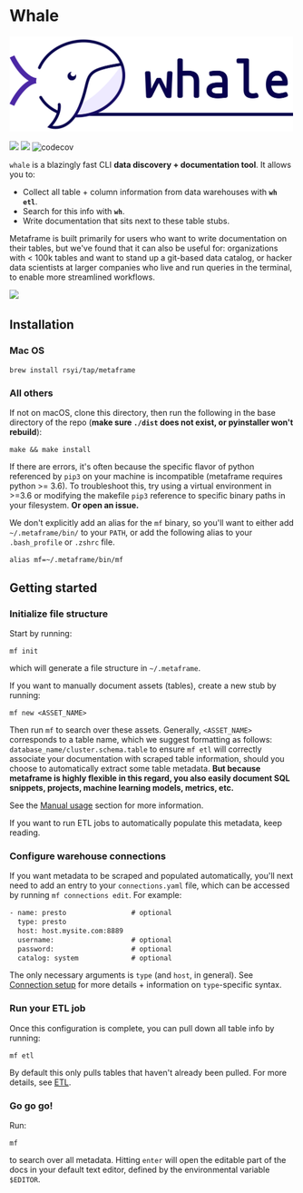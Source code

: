 # Whale

<img src="docs/whale_logo.svg" width="500"/>

![](https://github.com/rsyi/metaframe/workflows/CD/badge.svg) ![](https://github.com/rsyi/metaframe/workflows/CI/badge.svg) ![codecov](https://codecov.io/gh/rsyi/metaframe/branch/master/graph/badge.svg)

`whale` is a blazingly fast CLI **data discovery + documentation tool**. It allows you to:

* Collect all table + column information from data warehouses with **`wh etl`**.
* Search for this info with **`wh`**.
* Write documentation that sits next to these table stubs.

Metaframe is built primarily for users who want to write documentation on their tables, but we've found that it can also be useful for: organizations with &lt; 100k tables and want to stand up a git-based data catalog, or hacker data scientists at larger companies who live and run queries in the terminal, to enable more streamlined workflows.

![](https://raw.githubusercontent.com/rsyi/metaframe/master/docs/demo.gif)

## Installation

### Mac OS

```text
brew install rsyi/tap/metaframe
```

### All others

If not on macOS, clone this directory, then run the following in the base directory of the repo \(**make sure `./dist` does not exist, or pyinstaller won't rebuild**\):

```text
make && make install
```

If there are errors, it's often because the specific flavor of python referenced by `pip3` on your machine is incompatible \(metaframe requires python &gt;= 3.6\). To troubleshoot this, try using a virtual environment in &gt;=3.6 or modifying the makefile `pip3` reference to specific binary paths in your filesystem. **Or open an issue.**

We don't explicitly add an alias for the `mf` binary, so you'll want to either add `~/.metaframe/bin/` to your `PATH`, or add the following alias to your `.bash_profile` or `.zshrc` file.

```text
alias mf=~/.metaframe/bin/mf
```

## Getting started

### Initialize file structure

Start by running:

```text
mf init
```

which will generate a file structure in `~/.metaframe`.

If you want to manually document assets \(tables\), create a new stub by running:

```text
mf new <ASSET_NAME>
```

Then run `mf` to search over these assets. Generally, `<ASSET_NAME>` corresponds to a table name, which we suggest formatting as follows: `database_name/cluster.schema.table` to ensure `mf etl` will correctly associate your documentation with scraped table information, should you choose to automatically extract some table metadata. **But because metaframe is highly flexible in this regard, you also easily document SQL snippets, projects, machine learning models, metrics, etc.** 

See the [Manual usage](docs/manual-usage.md) section for more information.

If you want to run ETL jobs to automatically populate this metadata, keep reading.

### Configure warehouse connections

If you want metadata to be scraped and populated automatically, you'll next need to add an entry to your `connections.yaml` file, which can be accessed by running `mf connections edit`. For example:

```text
- name: presto                # optional
  type: presto
  host: host.mysite.com:8889
  username:                   # optional
  password:                   # optional
  catalog: system             # optional
```

The only necessary arguments is `type` \(and `host`, in general\). See [Connection setup](docs/connection-setup/) for more details + information on `type`-specific syntax.

### Run your ETL job

Once this configuration is complete, you can pull down all table info by running:

```text
mf etl
```

By default this only pulls tables that haven't already been pulled. For more details, see [ETL](docs/running-an-etl-job.md).

### Go go go!

Run:

```text
mf
```

to search over all metadata. Hitting `enter` will open the editable part of the docs in your default text editor, defined by the environmental variable `$EDITOR`.

